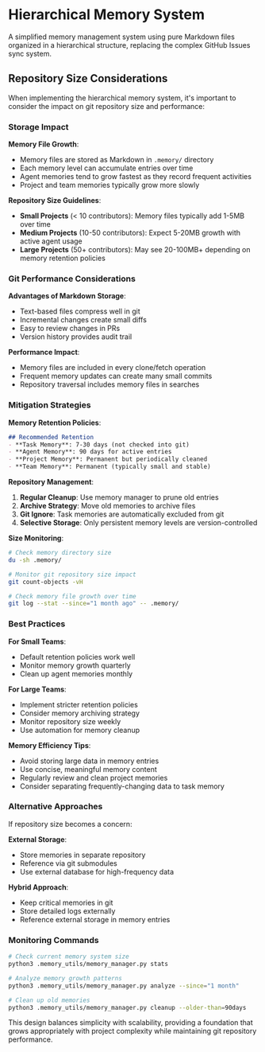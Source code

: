 # Hierarchical Memory System

A simplified memory management system using pure Markdown files organized in a hierarchical structure, replacing the complex GitHub Issues sync system.

## Repository Size Considerations

When implementing the hierarchical memory system, it's important to consider the impact on git repository size and performance:

### Storage Impact

**Memory File Growth**:
- Memory files are stored as Markdown in `.memory/` directory
- Each memory level can accumulate entries over time
- Agent memories tend to grow fastest as they record frequent activities
- Project and team memories typically grow more slowly

**Repository Size Guidelines**:
- **Small Projects** (< 10 contributors): Memory files typically add 1-5MB over time
- **Medium Projects** (10-50 contributors): Expect 5-20MB growth with active agent usage
- **Large Projects** (50+ contributors): May see 20-100MB+ depending on memory retention policies

### Git Performance Considerations

**Advantages of Markdown Storage**:
- Text-based files compress well in git
- Incremental changes create small diffs
- Easy to review changes in PRs
- Version history provides audit trail

**Performance Impact**:
- Memory files are included in every clone/fetch operation
- Frequent memory updates can create many small commits
- Repository traversal includes memory files in searches

### Mitigation Strategies

**Memory Retention Policies**:
```markdown
## Recommended Retention
- **Task Memory**: 7-30 days (not checked into git)
- **Agent Memory**: 90 days for active entries
- **Project Memory**: Permanent but periodically cleaned
- **Team Memory**: Permanent (typically small and stable)
```

**Repository Management**:
1. **Regular Cleanup**: Use memory manager to prune old entries
2. **Archive Strategy**: Move old memories to archive files
3. **Git Ignore**: Task memories are automatically excluded from git
4. **Selective Storage**: Only persistent memory levels are version-controlled

**Size Monitoring**:
```bash
# Check memory directory size
du -sh .memory/

# Monitor git repository size impact
git count-objects -vH

# Check memory file growth over time
git log --stat --since="1 month ago" -- .memory/
```

### Best Practices

**For Small Teams**:
- Default retention policies work well
- Monitor memory growth quarterly
- Clean up agent memories monthly

**For Large Teams**:
- Implement stricter retention policies
- Consider memory archiving strategy
- Monitor repository size weekly
- Use automation for memory cleanup

**Memory Efficiency Tips**:
- Avoid storing large data in memory entries
- Use concise, meaningful memory content
- Regularly review and clean project memories
- Consider separating frequently-changing data to task memory

### Alternative Approaches

If repository size becomes a concern:

**External Storage**:
- Store memories in separate repository
- Reference via git submodules
- Use external database for high-frequency data

**Hybrid Approach**:
- Keep critical memories in git
- Store detailed logs externally
- Reference external storage in memory entries

### Monitoring Commands

```bash
# Check current memory system size
python3 .memory_utils/memory_manager.py stats

# Analyze memory growth patterns
python3 .memory_utils/memory_manager.py analyze --since="1 month"

# Clean up old memories
python3 .memory_utils/memory_manager.py cleanup --older-than=90days
```

This design balances simplicity with scalability, providing a foundation that grows appropriately with project complexity while maintaining git repository performance.